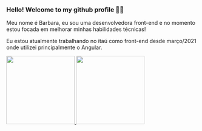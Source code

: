 ### Hello! Welcome to my github profile 👋✨

Meu nome é Barbara, eu sou uma desenvolvedora front-end e no momento estou focada em melhorar minhas habilidades técnicas! 

Eu estou atualmente trabalhando no itaú como front-end desde março/2021 onde utilizei principalmente o Angular.

<div>
<a href="https://github.com/barbaraNegosseki">
<img loading="lazy" height="180em" src="https://github-readme-stats.vercel.app/api/top-langs/?username=barbaraNegosseki&layout=compact&langs_count=7&theme=dracula"/>
<img loading="lazy" height="180em" src="https://github-readme-stats.vercel.app/api?username=barbaraNegosseki&show_icons=true&theme=dracula&include_all_commits=true&count_private=true"/>
</div>
